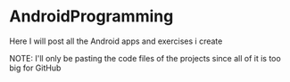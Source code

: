 # AndroidProgramming
Here I will post all the Android apps and exercises i create


NOTE: I'll only be pasting the code files of the projects since all of it is too big for GitHub
